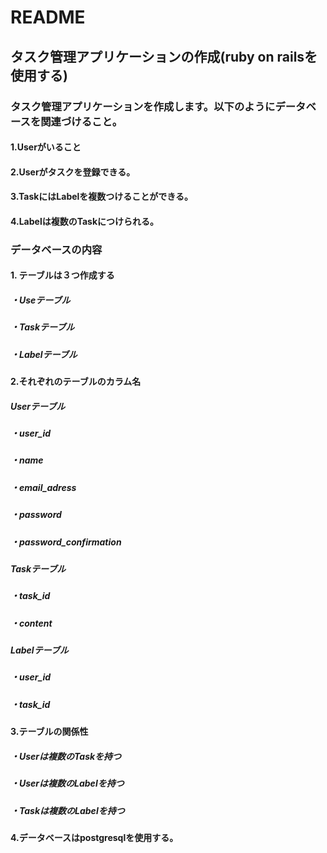 # README                             

## タスク管理アプリケーションの作成(ruby on railsを使用する)    



### タスク管理アプリケーションを作成します。以下のようにデータベースを関連づけること。  

#### 1.Userがいること
#### 2.Userがタスクを登録できる。
#### 3.TaskにはLabelを複数つけることができる。
#### 4.Labelは複数のTaskにつけられる。    


### データベースの内容    


#### 1. テーブルは３つ作成する  

##### ・Useテーブル
##### ・Taskテーブル
##### ・Labelテーブル

#### 2.それぞれのテーブルのカラム名  

##### Userテーブル  

##### ・user_id
##### ・name
##### ・email_adress
##### ・password
##### ・password_confirmation  

##### Taskテーブル  

##### ・task_id
##### ・content  

##### Labelテーブル  

##### ・user_id
##### ・task_id    

#### 3.テーブルの関係性  

##### ・Userは複数のTaskを持つ
##### ・Userは複数のLabelを持つ
##### ・Taskは複数のLabelを持つ    

#### 4.データベースはpostgresqlを使用する。  
